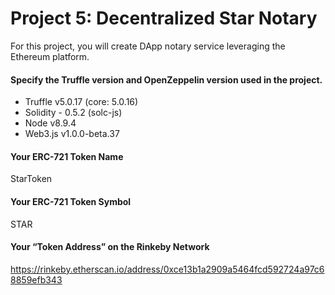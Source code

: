 # Project 5: Decentralized Star Notary

For this project, you will create DApp notary service leveraging the Ethereum platform.

#### Specify the Truffle version and OpenZeppelin version used in the project.

- Truffle v5.0.17 (core: 5.0.16)
- Solidity - 0.5.2 (solc-js)
- Node v8.9.4
- Web3.js v1.0.0-beta.37

#### Your ERC-721 Token Name
StarToken

#### Your ERC-721 Token Symbol
STAR

#### Your “Token Address” on the Rinkeby Network

https://rinkeby.etherscan.io/address/0xce13b1a2909a5464fcd592724a97c68859efb343